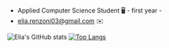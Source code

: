 
* Applied Computer Science Student 🖥️ - first year -
* elia.renzoni03@gmail.com :envelope:

![Elia's GitHub stats](https://github-readme-stats.vercel.app/api?username=Elia-Renzoni&show_icons=true&theme=radical)
[![Top Langs](https://github-readme-stats.vercel.app/api/top-langs/?username=Elia-Renzoni&progress=true)](https://github.com/Elia-Renzoni)
